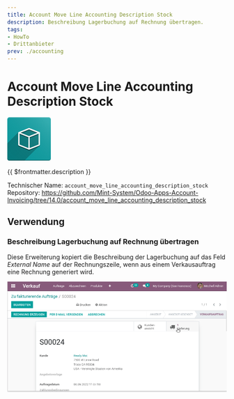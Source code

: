 ```yaml
---
title: Account Move Line Accounting Description Stock
description: Beschreibung Lagerbuchung auf Rechnung übertragen.
tags:
- HowTo
- Drittanbieter
prev: ./accounting
---
```

# Account Move Line Accounting Description Stock

![icon_oms_box](attachments/icon_oms_box.png)

{{ $frontmatter.description }}

Technischer Name: `account_move_line_accounting_description_stock`\
Repository: <https://github.com/Mint-System/Odoo-Apps-Account-Invoicing/tree/14.0/account_move_line_accounting_description_stock>

## Verwendung

### Beschreibung Lagerbuchung auf Rechnung übertragen

Diese Erweiterung kopiert die Beschreibung der Lagerbuchung auf das Feld *External Name* auf der Rechnungszeile, wenn aus einem Verkausauftrag eine Rechnung generiert wird.

![Account Move Line Accounting Description Stock](attachments/Account%20Move%20Line%20Accounting%20Description%20Stock.gif)

